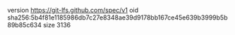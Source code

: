 version https://git-lfs.github.com/spec/v1
oid sha256:5b4f81e1185986db7c27e8348ae39d9178bb167ce45e639b3999b5b89b85c634
size 3136
